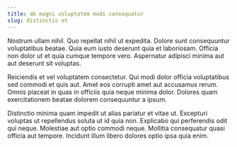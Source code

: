 ```yaml
---
title: ab magni voluptatem modi consequatur
slug: distinctio et
---
```


Nostrum ullam nihil. Quo repellat nihil ut expedita. Dolore sunt consequuntur voluptatibus beatae. Quia eum iusto deserunt quia et laboriosam. Officia non dolor ut et quia cumque tempore vero. Aspernatur adipisci minima aut aut deserunt sit voluptas.

Reiciendis et vel voluptatem consectetur. Qui modi dolor officia voluptatibus sed commodi et quis aut. Amet eos corrupti amet aut accusamus rerum. Omnis placeat in quas in officiis quia neque minima dolor. Dolores quam exercitationem beatae dolorem consequuntur a ipsum.

Distinctio minima quam impedit ut alias pariatur et vitae ut. Excepturi voluptas ut repellendus soluta ut id quia non. Explicabo qui perferendis odit qui neque. Molestiae aut optio commodi neque. Mollitia consequatur quasi officia aut tempore. Incidunt illum libero dolores optio ipsa quia enim.
